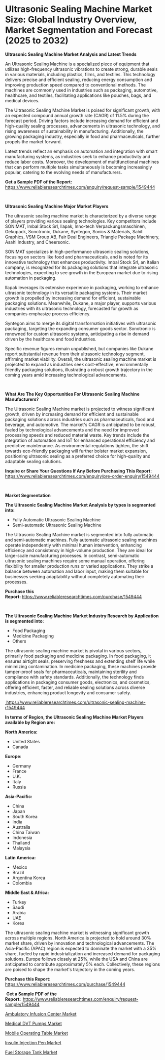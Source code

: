 <p><h1>Ultrasonic Sealing Machine Market Size: Global Industry Overview, Market Segmentation and Forecast (2025 to 2032)</h1></p><p><strong>Ultrasonic Sealing Machine Market Analysis and Latest Trends</strong></p>
<p><p>An Ultrasonic Sealing Machine is a specialized piece of equipment that utilizes high-frequency ultrasonic vibrations to create strong, durable seals in various materials, including plastics, films, and textiles. This technology delivers precise and efficient sealing, reducing energy consumption and improving production speed compared to conventional methods. The machines are commonly used in industries such as packaging, automotive, healthcare, and textiles, facilitating applications like pouches, bags, and medical devices.</p><p>The Ultrasonic Sealing Machine Market is poised for significant growth, with an expected compound annual growth rate (CAGR) of 11.5% during the forecast period. Driving factors include increasing demand for efficient and high-quality sealing processes, advancements in ultrasonic technology, and rising awareness of sustainability in manufacturing. Additionally, the growing packaging industry, especially in food and pharmaceuticals, further propels the market forward. </p><p>Latest trends reflect an emphasis on automation and integration with smart manufacturing systems, as industries seek to enhance productivity and reduce labor costs. Moreover, the development of multifunctional machines that can perform multiple tasks simultaneously is becoming increasingly popular, catering to the evolving needs of manufacturers.</p></p>
<p><strong>Get a Sample PDF of the Report:&nbsp;</strong> <a href="https://www.reliableresearchtimes.com/enquiry/request-sample/1549444?utm_campaign=2641&utm_medium=2&utm_source=Github&utm_content=ia&utm_term=10042025&utm_id=ultrasonic-sealing-machine">https://www.reliableresearchtimes.com/enquiry/request-sample/1549444</a></p>
<p>&nbsp;</p>
<p><strong>Ultrasonic Sealing Machine Major Market Players</strong></p>
<p><p>The ultrasonic sealing machine market is characterized by a diverse range of players providing various sealing technologies. Key competitors include SONIMAT, Imbal Stock Srl, Ilapak, Inno-tech Verpackungsmaschinen, Gekupack, Sonotronic, Dukane, Syntegon, Sonics & Materials, Sahil Graphics, VSM Group AB, Fair Deal Engineers, Triangle Package Machinery, Asahi Industry, and Cheersonic. </p><p>SONIMAT specializes in high-performance ultrasonic sealing solutions, focusing on sectors like food and pharmaceuticals, and is noted for its innovative technology that enhances productivity. Imbal Stock Srl, an Italian company, is recognized for its packaging solutions that integrate ultrasonic technologies, expecting to see growth in the European market due to rising automation in packaging.</p><p>Ilapak leverages its extensive experience in packaging, working to enhance ultrasonic technology in its versatile packaging systems. Their market growth is propelled by increasing demand for efficient, sustainable packaging solutions. Meanwhile, Dukane, a major player, supports various industries with its ultrasonic technology, forecasted for growth as companies emphasize process efficiency.</p><p>Syntegon aims to merge its digital transformation initiatives with ultrasonic packaging, targeting the expanding consumer goods sector. Sonotronic is renowned for custom ultrasonic systems, anticipating a rise in demand driven by the healthcare and food industries.</p><p>Specific revenue figures remain unpublished, but companies like Dukane report substantial revenue from their ultrasonic technology segment, affirming market viability. Overall, the ultrasonic sealing machine market is projected to expand as industries seek cost-effective, environmentally friendly packaging solutions, illustrating a robust growth trajectory in the coming years amid increasing technological advancements.</p></p>
<p>&nbsp;</p>
<p><strong>What Are The Key Opportunities For Ultrasonic Sealing Machine Manufacturers?</strong></p>
<p><p>The Ultrasonic Sealing Machine market is projected to witness significant growth, driven by increasing demand for efficient and sustainable packaging solutions across industries such as pharmaceuticals, food and beverage, and automotive. The market's CAGR is anticipated to be robust, fueled by technological advancements and the need for improved processing speeds and reduced material waste. Key trends include the integration of automation and IoT for enhanced operational efficiency and predictive maintenance. As environmental regulations tighten, the shift towards eco-friendly packaging will further bolster market expansion, positioning ultrasonic sealing as a preferred choice for high-quality and adaptable sealing solutions.</p></p>
<p><strong>Inquire or Share Your Questions If Any Before Purchasing This Report:</strong> <a href="https://www.reliableresearchtimes.com/enquiry/pre-order-enquiry/1549444?utm_campaign=2641&utm_medium=2&utm_source=Github&utm_content=ia&utm_term=10042025&utm_id=ultrasonic-sealing-machine">https://www.reliableresearchtimes.com/enquiry/pre-order-enquiry/1549444</a></p>
<p>&nbsp;</p>
<p><strong>Market Segmentation</strong></p>
<p><strong>The Ultrasonic Sealing Machine Market Analysis by types is segmented into:</strong></p>
<p><ul><li>Fully Automatic Ultrasonic Sealing Machine</li><li>Semi-automatic Ultrasonic Sealing Machine</li></ul></p>
<p><p>The Ultrasonic Sealing Machine market is segmented into fully automatic and semi-automatic machines. Fully automatic ultrasonic sealing machines operate independently with minimal human intervention, enhancing efficiency and consistency in high-volume production. They are ideal for large-scale manufacturing processes. In contrast, semi-automatic ultrasonic sealing machines require some manual operation, offering flexibility for smaller production runs or varied applications. They strike a balance between automation and labor input, making them suitable for businesses seeking adaptability without completely automating their processes.</p></p>
<p><strong>Purchase this Report:&nbsp;</strong><a href="https://www.reliableresearchtimes.com/purchase/1549444?utm_campaign=2641&utm_medium=2&utm_source=Github&utm_content=ia&utm_term=10042025&utm_id=ultrasonic-sealing-machine">https://www.reliableresearchtimes.com/purchase/1549444</a></p>
<p>&nbsp;</p>
<p><strong>The Ultrasonic Sealing Machine Market Industry Research by Application is segmented into:</strong></p>
<p><ul><li>Food Packaging</li><li>Medicine Packaging</li><li>Others</li></ul></p>
<p><p>The ultrasonic sealing machine market is pivotal in various sectors, primarily food packaging and medicine packaging. In food packaging, it ensures airtight seals, preserving freshness and extending shelf life while minimizing contamination. In medicine packaging, these machines provide tamper-proof seals for pharmaceuticals, maintaining sterility and compliance with safety standards. Additionally, the technology finds applications in packaging consumer goods, electronics, and cosmetics, offering efficient, faster, and reliable sealing solutions across diverse industries, enhancing product longevity and consumer safety.</p></p>
<p><a href="https://www.reliableresearchtimes.com/ultrasonic-sealing-machine-r1549444?utm_campaign=2641&utm_medium=2&utm_source=Github&utm_content=ia&utm_term=10042025&utm_id=ultrasonic-sealing-machine">&nbsp;https://www.reliableresearchtimes.com/ultrasonic-sealing-machine-r1549444</a></p>
<p><strong>In terms of Region, the Ultrasonic Sealing Machine Market Players available by Region are:</strong></p>
<p>
    <p> <strong> North America: </strong>
        <ul>
            <li>United States</li>
            <li>Canada</li>
        </ul>
        </p> 
    <p> <strong> Europe: </strong>
        <ul>
            <li>Germany</li>
            <li>France</li>
            <li>U.K.</li>
            <li>Italy</li>
            <li>Russia</li>
        </ul>
        </p> 
    <p> <strong> Asia-Pacific: </strong>
        <ul>
            <li>China</li>
            <li>Japan</li>
            <li>South Korea</li>
            <li>India</li>
            <li>Australia</li>
            <li>China Taiwan</li>
            <li>Indonesia</li>
            <li>Thailand</li>
            <li>Malaysia</li>
        </ul>
        </p> 
    <p> <strong> Latin America: </strong>
        <ul>
            <li>Mexico</li>
            <li>Brazil</li>
            <li>Argentina Korea</li>
            <li>Colombia</li>
        </ul>
        </p> 
    <p> <strong> Middle East & Africa: </strong>
        <ul>
            <li>Turkey</li>
            <li>Saudi</li>
            <li>Arabia</li>
            <li>UAE</li>
            <li>Korea</li>
        </ul>
    </p>
    </p>
<p><p>The ultrasonic sealing machine market is witnessing significant growth across multiple regions. North America is projected to hold around 30% market share, driven by innovation and technological advancements. The Asia-Pacific (APAC) region is expected to dominate the market with a 35% share, fueled by rapid industrialization and increased demand for packaging solutions. Europe follows closely at 25%, while the USA and China are anticipated to contribute approximately 5% each. Collectively, these regions are poised to shape the market's trajectory in the coming years.</p></p>
<p><strong>Purchase this Report: </strong><a href="https://www.reliableresearchtimes.com/purchase/1549444?utm_campaign=2641&utm_medium=2&utm_source=Github&utm_content=ia&utm_term=10042025&utm_id=ultrasonic-sealing-machine">https://www.reliableresearchtimes.com/purchase/1549444</a></p>
<p>&nbsp;<strong>Get a Sample PDF of the Report:&nbsp;&nbsp;</strong><a href="https://www.reliableresearchtimes.com/enquiry/request-sample/1549444?utm_campaign=2641&utm_medium=2&utm_source=Github&utm_content=ia&utm_term=10042025&utm_id=ultrasonic-sealing-machine">https://www.reliableresearchtimes.com/enquiry/request-sample/1549444</a></p>
<p><strong></strong></p>
<p><p><a href="https://www.linkedin.com/pulse/ambulatory-infusion-center-market-analysis-post-pandemic-reset-iz1ve?utm_campaign=2641&utm_medium=2&utm_source=Github&utm_content=ia&utm_term=10042025&utm_id=ultrasonic-sealing-machine">Ambulatory Infusion Center Market</a></p><p><a href="https://www.linkedin.com/pulse/medical-dvt-pumps-market-rise-tracking-106-cagr-2025-2032-pnnae?utm_campaign=2641&utm_medium=2&utm_source=Github&utm_content=ia&utm_term=10042025&utm_id=ultrasonic-sealing-machine">Medical DVT Pumps Market</a></p><p><a href="https://github.com/prosalinda88/Market-Research-Report-List-7/blob/main/mobile-operating-table-market.md?utm_campaign=2641&utm_medium=2&utm_source=Github&utm_content=ia&utm_term=10042025&utm_id=ultrasonic-sealing-machine">Mobile Operating Table Market</a></p><p><a href="https://www.linkedin.com/pulse/growing-demand-insulin-injection-pen-market-forecasting-mohre?utm_campaign=2641&utm_medium=2&utm_source=Github&utm_content=ia&utm_term=10042025&utm_id=ultrasonic-sealing-machine">Insulin Injection Pen Market</a></p><p><a href="https://github.com/BrandonBrown3773/Market-Research-Report-List-1/blob/main/fuel-storage-tank-market.md?utm_campaign=2641&utm_medium=2&utm_source=Github&utm_content=ia&utm_term=10042025&utm_id=ultrasonic-sealing-machine">Fuel Storage Tank Market</a></p></p>